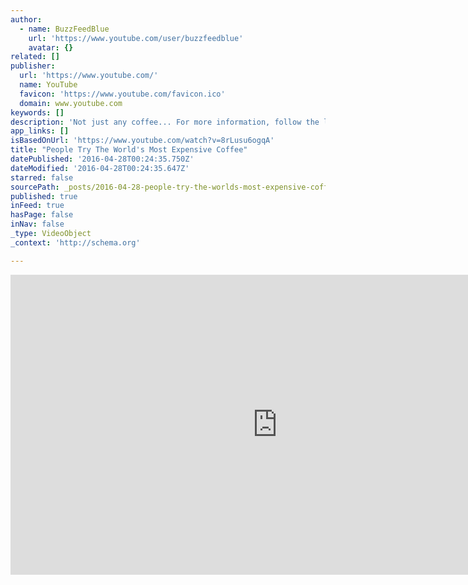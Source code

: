 ```yaml
---
author:
  - name: BuzzFeedBlue
    url: 'https://www.youtube.com/user/buzzfeedblue'
    avatar: {}
related: []
publisher:
  url: 'https://www.youtube.com/'
  name: YouTube
  favicon: 'https://www.youtube.com/favicon.ico'
  domain: www.youtube.com
keywords: []
description: 'Not just any coffee... For more information, follow the links below: http://www.bbc.com/news/uk-england-london-24034029 http://world.time.com/2013/10/02/the-worlds-most-expensive-coffee-is-a-cruel-cynical-scam/ Check out more awesome videos at BuzzFeedBlue! http://bit.ly/YTbuzzfeedblue MUSIC FIREWALK AUDIO NETWORK Made by BFMP www.buzzfeed.com/videoteam Film Footage courtesy of Shutterstock, Inc. BY: Kosin Sukhum GET MORE BUZZFEED www.buzzfeed.com/videoteam www.facebook.com/buzzfeedvideo www.instagram.com/buzzfeedvideo www.buzzfeed.com/video www.youtube.com/buzzfeedvideo www.youtube.com/buzzfeedyellow www.youtube.com/buzzfeedblue www.youtube.com/buzzfeedviolet BUZZFEED BLUE Bite-size knowledge for a big world from the BuzzFeed crew.'
app_links: []
isBasedOnUrl: 'https://www.youtube.com/watch?v=8rLusu6ogqA'
title: "People Try The World's Most Expensive Coffee"
datePublished: '2016-04-28T00:24:35.750Z'
dateModified: '2016-04-28T00:24:35.647Z'
starred: false
sourcePath: _posts/2016-04-28-people-try-the-worlds-most-expensive-coffee.md
published: true
inFeed: true
hasPage: false
inNav: false
_type: VideoObject
_context: 'http://schema.org'

---
```

<iframe src="https://cdn.embedly.com/widgets/media.html?src=https%3A%2F%2Fwww.youtube.com%2Fembed%2F8rLusu6ogqA%3Ffeature%3Doembed&amp;url=https%3A%2F%2Fwww.youtube.com%2Fwatch%3Fv%3D8rLusu6ogqA&amp;image=https%3A%2F%2Fi.ytimg.com%2Fvi%2F8rLusu6ogqA%2Fhqdefault.jpg&amp;key=b7d04c9b404c499eba89ee7072e1c4f7&amp;type=text%2Fhtml&amp;schema=youtube" width="854" height="480" scrolling="no" frameborder="0" allowfullscreen="" style=""></iframe>